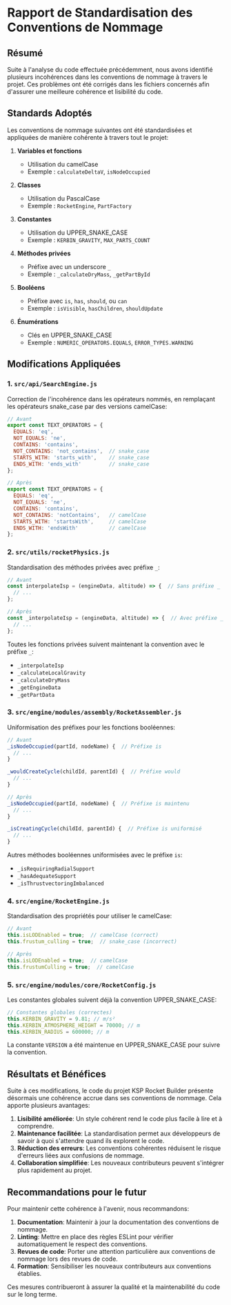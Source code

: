 # Rapport de Standardisation des Conventions de Nommage

## Résumé

Suite à l'analyse du code effectuée précédemment, nous avons identifié plusieurs incohérences dans les conventions de nommage à travers le projet. Ces problèmes ont été corrigés dans les fichiers concernés afin d'assurer une meilleure cohérence et lisibilité du code.

## Standards Adoptés

Les conventions de nommage suivantes ont été standardisées et appliquées de manière cohérente à travers tout le projet:

1. **Variables et fonctions**
   - Utilisation du camelCase
   - Exemple : `calculateDeltaV`, `isNodeOccupied`

2. **Classes**
   - Utilisation du PascalCase
   - Exemple : `RocketEngine`, `PartFactory`

3. **Constantes**
   - Utilisation du UPPER_SNAKE_CASE
   - Exemple : `KERBIN_GRAVITY`, `MAX_PARTS_COUNT`

4. **Méthodes privées**
   - Préfixe avec un underscore `_`
   - Exemple : `_calculateDryMass`, `_getPartById`

5. **Booléens**
   - Préfixe avec `is`, `has`, `should`, ou `can`
   - Exemple : `isVisible`, `hasChildren`, `shouldUpdate`

6. **Énumérations**
   - Clés en UPPER_SNAKE_CASE
   - Exemple : `NUMERIC_OPERATORS.EQUALS`, `ERROR_TYPES.WARNING`

## Modifications Appliquées

### 1. `src/api/SearchEngine.js`

Correction de l'incohérence dans les opérateurs nommés, en remplaçant les opérateurs snake_case par des versions camelCase:

```javascript
// Avant
export const TEXT_OPERATORS = {
  EQUALS: 'eq',
  NOT_EQUALS: 'ne',
  CONTAINS: 'contains',
  NOT_CONTAINS: 'not_contains',  // snake_case
  STARTS_WITH: 'starts_with',    // snake_case
  ENDS_WITH: 'ends_with'         // snake_case
};

// Après
export const TEXT_OPERATORS = {
  EQUALS: 'eq',
  NOT_EQUALS: 'ne',
  CONTAINS: 'contains',
  NOT_CONTAINS: 'notContains',   // camelCase
  STARTS_WITH: 'startsWith',     // camelCase
  ENDS_WITH: 'endsWith'          // camelCase
};
```

### 2. `src/utils/rocketPhysics.js`

Standardisation des méthodes privées avec préfixe `_`:

```javascript
// Avant
const interpolateIsp = (engineData, altitude) => {  // Sans préfixe _
  // ...
};

// Après
const _interpolateIsp = (engineData, altitude) => {  // Avec préfixe _
  // ...
};
```

Toutes les fonctions privées suivent maintenant la convention avec le préfixe `_`:

- `_interpolateIsp`
- `_calculateLocalGravity`
- `_calculateDryMass`
- `_getEngineData`
- `_getPartData`

### 3. `src/engine/modules/assembly/RocketAssembler.js`

Uniformisation des préfixes pour les fonctions booléennes:

```javascript
// Avant
_isNodeOccupied(partId, nodeName) {  // Préfixe is
  // ...
}

_wouldCreateCycle(childId, parentId) {  // Préfixe would
  // ...
}

// Après
_isNodeOccupied(partId, nodeName) {  // Préfixe is maintenu
  // ...
}

_isCreatingCycle(childId, parentId) {  // Préfixe is uniformisé
  // ...
}
```

Autres méthodes booléennes uniformisées avec le préfixe `is`:
- `_isRequiringRadialSupport`
- `_hasAdequateSupport`
- `_isThrustvectoringImbalanced`

### 4. `src/engine/RocketEngine.js`

Standardisation des propriétés pour utiliser le camelCase:

```javascript
// Avant
this.isLODEnabled = true;  // camelCase (correct)
this.frustum_culling = true;  // snake_case (incorrect)

// Après
this.isLODEnabled = true;  // camelCase
this.frustumCulling = true;  // camelCase
```

### 5. `src/engine/modules/core/RocketConfig.js`

Les constantes globales suivent déjà la convention UPPER_SNAKE_CASE:

```javascript
// Constantes globales (correctes)
this.KERBIN_GRAVITY = 9.81; // m/s²
this.KERBIN_ATMOSPHERE_HEIGHT = 70000; // m
this.KERBIN_RADIUS = 600000; // m
```

La constante `VERSION` a été maintenue en UPPER_SNAKE_CASE pour suivre la convention.

## Résultats et Bénéfices

Suite à ces modifications, le code du projet KSP Rocket Builder présente désormais une cohérence accrue dans ses conventions de nommage. Cela apporte plusieurs avantages:

1. **Lisibilité améliorée**: Un style cohérent rend le code plus facile à lire et à comprendre.
2. **Maintenance facilitée**: La standardisation permet aux développeurs de savoir à quoi s'attendre quand ils explorent le code.
3. **Réduction des erreurs**: Les conventions cohérentes réduisent le risque d'erreurs liées aux confusions de nommage.
4. **Collaboration simplifiée**: Les nouveaux contributeurs peuvent s'intégrer plus rapidement au projet.

## Recommandations pour le futur

Pour maintenir cette cohérence à l'avenir, nous recommandons:

1. **Documentation**: Maintenir à jour la documentation des conventions de nommage.
2. **Linting**: Mettre en place des règles ESLint pour vérifier automatiquement le respect des conventions.
3. **Revues de code**: Porter une attention particulière aux conventions de nommage lors des revues de code.
4. **Formation**: Sensibiliser les nouveaux contributeurs aux conventions établies.

Ces mesures contribueront à assurer la qualité et la maintenabilité du code sur le long terme.
